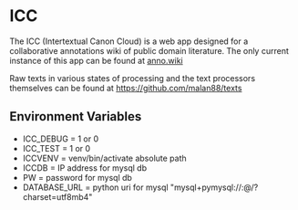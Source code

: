 # ICC

The ICC (Intertextual Canon Cloud) is a web app designed for a collaborative
annotations wiki of public domain literature. The only current instance of this
app can be found at [anno.wiki](https://anno.wiki)

Raw texts in various states of processing and the text processors themselves can be found at https://github.com/malan88/texts

## Environment Variables

- ICC_DEBUG         = 1 or 0
- ICC_TEST          = 1 or 0
- ICCVENV           = venv/bin/activate absolute path
- ICCDB             = IP address for mysql db
- PW                = password for mysql db
- DATABASE_URL      = python uri for mysql "mysql+pymysql://<username>:<password>@<ip>/<db>?charset=utf8mb4"
